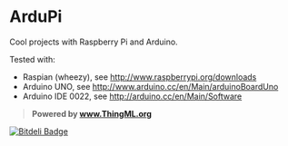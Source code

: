 ArduPi
======

Cool projects with Raspberry Pi and Arduino.

Tested with:
* Raspian (wheezy), see http://www.raspberrypi.org/downloads
* Arduino UNO, see http://www.arduino.cc/en/Main/arduinoBoardUno
* Arduino IDE 0022, see http://arduino.cc/en/Main/Software

> **Powered by www.ThingML.org**


[![Bitdeli Badge](https://d2weczhvl823v0.cloudfront.net/brice-morin/ardupi/trend.png)](https://bitdeli.com/free "Bitdeli Badge")

